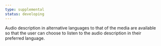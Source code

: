 ```yaml
---
type: supplemental
status: developing
---
```


Audio description in alternative languages to that of the media are available so that the user can choose to listen to the audio description in their preferred language.